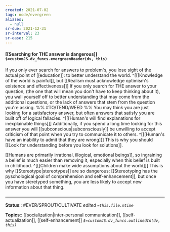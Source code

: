 ```yaml
---
created: 2021-07-02
tags: node/evergreen
aliases:
  - null
sr-due: 2021-12-31
sr-interval: 23
sr-ease: 215
---
```


#### [[Searching for THE answer is dangerous]] `$=customJS.dv_funcs.evergreenHeader(dv, this)`

If you only ever search for answers to problem's, you lose sight of the actual point of [[education]]: to better understand the world. 
^[[[Knowledge of the world is painful]], but [[Realism must acknowledge optimism's existence and effectiveness]]]
If you only search for THE answer to your question,
(the one that will mean you don't have to keep thinking about it),
you wall yourself off to better understanding that may come from
the additional questions, or the lack of answers that stem from the question you're asking. %% #TO/TEND/WEED %%
You may think you are just looking for a satisfactory answer, but often answers that satisfy you are built off of logical fallacies. 
^[[[Human's will find explanations for inexplainable things]]]
Additionally, if you spend a long time looking for this answer you will [[subconscious|subconsciously]] be unwilling to accept criticism of that point when you try to communicate it to others.
^[[[Human's have an inability to admit that they are wrong]]]
This is why you should [[Look for understanding before you look for solutions]].

[[Humans are primarily irrational, illogical, emotional beings]], so ingraining a belief is much easier than removing it, especially when this belief is built in childhood.
^[[[Children make wide assumptions about the world]]]
This is why [[Stereotype|stereotypes]] are so dangerous: [[Stereotyping has the pyschological goal of comprehension and self-enhancement]], but once you have steretyped something, you are less likely to accept new information about that thing.

### <hr class="footnote"/>

**Status**:: #EVER/SPROUT/CULTIVATE 
*edited `=this.file.mtime`*

**Topics**:: [[socialization|inter-personal communication]], [[self-actualization]], [[self-enhancement]]
*`$=customJS.dv_funcs.outlinedIn(dv, this)`*